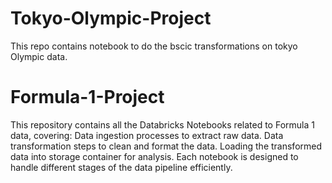 # Tokyo-Olympic-Project
This repo contains notebook to do the bscic transformations on tokyo Olympic data.
# Formula-1-Project
This repository contains all the Databricks Notebooks related to Formula 1 data, covering:  Data ingestion processes to extract raw data. Data transformation steps to clean and format the data. Loading the transformed data into storage container for analysis. Each notebook is designed to handle different stages of the data pipeline efficiently.
